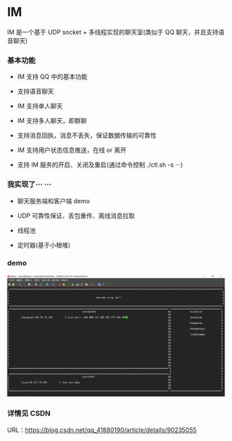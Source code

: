 # IM

IM 是一个基于 UDP socket + 多线程实现的聊天室(类似于 QQ 聊天，并且支持语音聊天)

### 基本功能

- IM 支持 QQ 中的基本功能

- 支持语音聊天

- IM 支持单人聊天

- IM 支持多人聊天，即群聊

- 支持消息回执，消息不丢失，保证数据传输的可靠性

- IM 支持用户状态信息推送，在线 or 离开

- 支持 IM 服务的开启、关闭及重启(通过命令控制 ./ctl.sh -s ···)


### 我实现了··· ···

- 聊天服务端和客户端 demo

- UDP 可靠性保证、丢包重传、离线消息拉取

- 线程池

- 定时器(基于小根堆)

### demo

![](https://github.com/Apriluestc/img.org/blob/master/demo.png)

### 详情见 CSDN

URL：https://blog.csdn.net/qq_41880190/article/details/90235055
